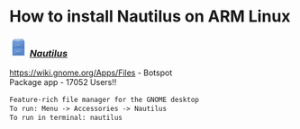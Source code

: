 # How to install Nautilus on ARM Linux

### <img src="/img/app-icons/Nautilus/icon-64.png" height=32> ***[Nautilus](https://github.com/Botspot/pi-apps/tree/master/apps/Nautilus)***
https://wiki.gnome.org/Apps/Files - Botspot<br />
Package app - 17052 Users!!
```
Feature-rich file manager for the GNOME desktop
To run: Menu -> Accessories -> Nautilus
To run in terminal: nautilus
```
